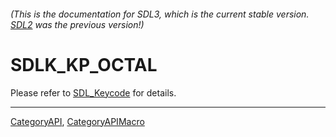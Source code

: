 ###### (This is the documentation for SDL3, which is the current stable version. [SDL2](https://wiki.libsdl.org/SDL2/) was the previous version!)
# SDLK_KP_OCTAL

Please refer to [SDL_Keycode](SDL_Keycode) for details.

----
[CategoryAPI](CategoryAPI), [CategoryAPIMacro](CategoryAPIMacro)

